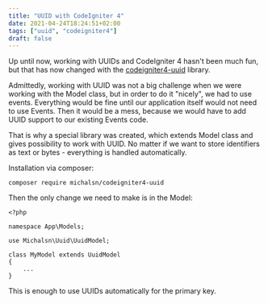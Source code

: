 ```yaml
---
title: "UUID with CodeIgniter 4"
date: 2021-04-24T18:24:51+02:00
tags: ["uuid", "codeigniter4"]
draft: false
---
```


Up until now, working with UUIDs and CodeIgniter 4 hasn't been much fun, but that has now changed with the [codeigniter4-uuid](https://github.com/michalsn/codeigniter4-uuid) library.

<!--more-->

Admittedly, working with UUID was not a big challenge when we were working with the Model class, but in order to do it "nicely", we had to use events. Everything would be fine until our application itself would not need to use Events. Then it would be a mess, because we would have to add UUID support to our existing Events code.

That is why a special library was created, which extends Model class and gives possibility to work with UUID. No matter if we want to store identifiers as text or bytes - everything is handled automatically.

Installation via composer:

```
composer require michalsn/codeigniter4-uuid
```

Then the only change we need to make is in the Model:

```
<?php

namespace App\Models;

use Michalsn\Uuid\UuidModel;

class MyModel extends UuidModel
{
    ...
}
```

This is enough to use UUIDs automatically for the primary key.
